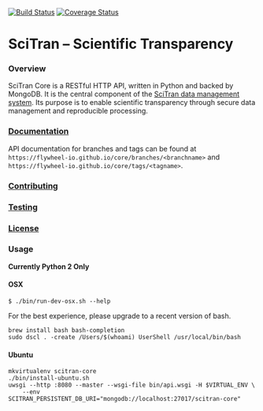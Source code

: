 [![Build Status](https://travis-ci.org/flywheel-io/core.svg?branch=master)](https://travis-ci.org/flywheel-io/core)
[![Coverage Status](https://codecov.io/gh/flywheel-io/core/branch/master/graph/badge.svg)](https://codecov.io/gh/flywheel-io/core/branch/master)

# SciTran – Scientific Transparency

### Overview

SciTran Core is a RESTful HTTP API, written in Python and backed by MongoDB. It is the central component of the [SciTran data management system](https://scitran.github.io). Its purpose is to enable scientific transparency through secure data management and reproducible processing.


### [Documentation](https://flywheel-io.github.io/core)

API documentation for branches and tags can be found at `https://flywheel-io.github.io/core/branches/<branchname>` and
`https://flywheel-io.github.io/core/tags/<tagname>`.

### [Contributing](https://github.com/flywheel-io/core/blob/master/CONTRIBUTING.md)

### [Testing](https://github.com/flywheel-io/core/blob/master/TESTING.md)

### [License](https://github.com/flywheel-io/core/blob/master/LICENSE)


### Usage
**Currently Python 2 Only**

#### OSX
```
$ ./bin/run-dev-osx.sh --help
```

For the best experience, please upgrade to a recent version of bash.
```
brew install bash bash-completion
sudo dscl . -create /Users/$(whoami) UserShell /usr/local/bin/bash
```

#### Ubuntu
```
mkvirtualenv scitran-core
./bin/install-ubuntu.sh
uwsgi --http :8080 --master --wsgi-file bin/api.wsgi -H $VIRTUAL_ENV \
    --env SCITRAN_PERSISTENT_DB_URI="mongodb://localhost:27017/scitran-core"
```
